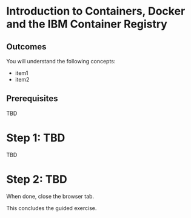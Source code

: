 # Introduction to Containers, Docker and the IBM Container Registry

## Outcomes

You will understand the following concepts:
- item1
- item2

## Prerequisites

TBD

# Step 1: TBD

TBD

# Step 2: TBD


When done, close the browser tab.

This concludes the guided exercise.